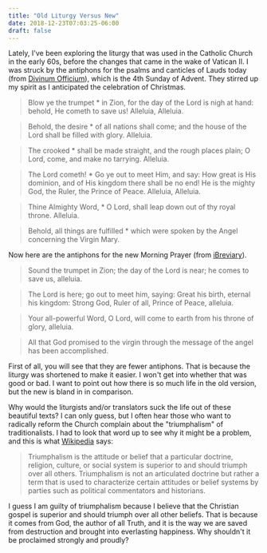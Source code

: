 ```yaml
---
title: "Old Liturgy Versus New"
date: 2018-12-23T07:03:25-06:00
draft: false
---
```


Lately, I've been exploring the liturgy that was used in the Catholic Church in the early 60s, before the changes that came in the wake of Vatican II. I was struck by the antiphons for the psalms and canticles of Lauds today (from [Divinum Officium](https://divinumofficium.com)), which is the 4th Sunday of Advent. They stirred up my spirit as I anticipated the celebration of Christmas.

> Blow ye the trumpet * in Zion, for the day of the Lord is nigh at hand: behold, He cometh to save us! Alleluia, Alleluia.

> Behold, the desire * of all nations shall come; and the house of the Lord shall be filled with glory. Alleluia.

> The crooked * shall be made straight, and the rough places plain; O Lord, come, and make no tarrying. Alleluia.

> The Lord cometh! * Go ye out to meet Him, and say: How great is His dominion, and of His kingdom there shall be no end! He is the mighty God, the Ruler, the Prince of Peace. Alleluia, Alleluia.

> Thine Almighty Word, * O Lord, shall leap down out of thy royal throne. Alleluia.

> Behold, all things are fulfilled * which were spoken by the Angel concerning the Virgin Mary.

Now here are the antiphons for the new Morning Prayer (from [iBreviary](https://www.ibreviary.org)).

> Sound the trumpet in Zion; the day of the Lord is near; he comes to save us, alleluia.

> The Lord is here; go out to meet him, saying: Great his birth, eternal his kingdom: Strong God, Ruler of all, Prince of Peace, alleluia.

> Your all-powerful Word, O Lord, will come to earth from his throne of glory, alleluia.

> All that God promised to the virgin through the message of the angel has been accomplished.

First of all, you will see that they are fewer antiphons. That is because the liturgy was shortened to make it easier. I won't get into whether that was good or bad. I want to point out how there is so much life in the old version, but the new is bland in in comparison.

Why would the liturgists and/or translators suck the life out of these beautiful texts? I can only guess, but I often hear those who want to radically reform the Church complain about the "triumphalism" of traditionalists. I had to look that word up to see why it might be a problem, and this is what [Wikipedia](https://en.wikipedia.org/wiki/Triumphalism) says:

> Triumphalism is the attitude or belief that a particular doctrine, religion, culture, or social system is superior to and should triumph over all others. Triumphalism is not an articulated doctrine but rather a term that is used to characterize certain attitudes or belief systems by parties such as political commentators and historians.

I guess I am guilty of triumphalism because I believe that the Christian gospel is superior and should triumph over all other beliefs. That is because it comes from God, the author of all Truth, and it is the way we are saved from destruction and brought into everlasting happiness. Why shouldn't it be proclaimed strongly and proudly?